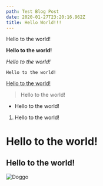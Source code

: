 ```yaml
---
path: Test Blog Post
date: 2020-01-27T23:20:16.962Z
title: Hello World!!!
---
```

Hello to the world!

**Hello to the world!**

*Hello to the world!*

`Hello to the world!`

[Hello to the world!](www.reddit.com)

> Hello to the world!

* Hello to the world!

1. Hello to the world!

# Hello to the world!

## Hello to the world!

![Doggo](assets/dog.jpeg "Its a dog with a thing")

